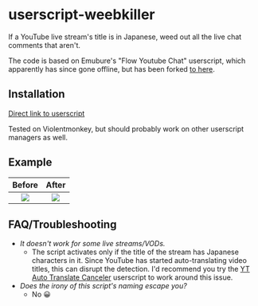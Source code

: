 # userscript-weebkiller

If a YouTube live stream's title is in Japanese, weed out all the live chat comments that aren't.

The code is based on Emubure's "Flow Youtube Chat" userscript, which apparently has since gone offline, but has been forked [to here](https://github.com/gepz/userscript/tree/main/packages/flow-youtube-chat).

## Installation
[Direct link to userscript](https://github.com/Rainyan/userscript-weebkiller/raw/main/weebkiller.user.js)

Tested on Violentmonkey, but should probably work on other userscript managers as well.

## Example

Before                     |  After
:-------------------------:|:-------------------------:
![](https://user-images.githubusercontent.com/6595066/173186270-a636f228-0ed8-4b9d-a981-fd5e1263650b.png)  |  ![](https://user-images.githubusercontent.com/6595066/173186274-562fd475-255e-4cc0-8adc-f141b3aa9b96.png)

## FAQ/Troubleshooting

* _It doesn't work for some live streams/VODs._
  * The script activates only if the title of the stream has Japanese characters in it. Since YouTube has started auto-translating video titles, this can disrupt the detection. I'd recommend you try the [YT Auto Translate Canceler](https://github.com/pcouy/YoutubeAutotranslateCanceler/) userscript to work around this issue.
* _Does the irony of this script's naming escape you?_
  * No 😀
